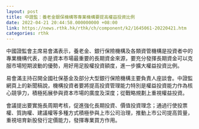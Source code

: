 ```yaml
---
layout: post
title: 中證監：養老金銀保機構等專業機構要提高權益投資比例
date: 2022-04-21 20:44:58.000000000 +08:00
link: https://news.rthk.hk/rthk/ch/component/k2/1645061-20220421.htm
categories: rthk
---
```


中國證監會主席易會滿表示，養老金、銀行保險機構及各類資管機構是投資者中的專業機構代表，亦是資本市場最重要的長期資金來源，要充分發揮長期資金可以克服市場短期波動的優勢，用好用足股權投資額度，進一步擴大權益投資比例。

易會滿主持召開全國社保基金及部分大型銀行保險機構主要負責人座談會。中證監網頁上的新聞稿說，機構投資者要將提高投資管理能力特別是權益投資能力作為核心競爭力，積極拓展參與資本市場的廣度及深度；從戰略規劃上重視權益投資。

會議提出要實施長周期考核，促進強化長期投資、價值投資理念；通過行使投票權、質詢權、建議權等多種方式積極參與上市公司治理，推動上市公司提高質量，重視培育新股發行定價能力，發揮專業買方作用。
